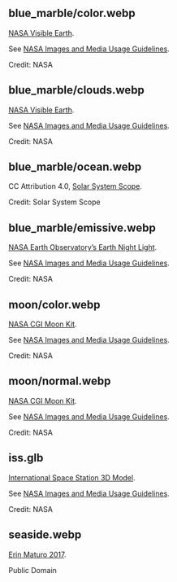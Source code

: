 ## blue_marble/color.webp

[NASA Visible Earth](https://visibleearth.nasa.gov/collection/1484/blue-marble).

See [NASA Images and Media Usage Guidelines](https://www.nasa.gov/nasa-brand-center/images-and-media/).

Credit: NASA

## blue_marble/clouds.webp

[NASA Visible Earth](https://visibleearth.nasa.gov/collection/1484/blue-marble).

See [NASA Images and Media Usage Guidelines](https://www.nasa.gov/nasa-brand-center/images-and-media/).

Credit: NASA

## blue_marble/ocean.webp

CC Attribution 4.0, [Solar System Scope](https://www.solarsystemscope.com/textures/).

Credit: Solar System Scope

## blue_marble/emissive.webp

[NASA Earth Observatory’s Earth Night Light](https://earthobservatory.nasa.gov/features/NightLights).

See [NASA Images and Media Usage Guidelines](https://www.nasa.gov/nasa-brand-center/images-and-media/).

Credit: NASA

## moon/color.webp

[NASA CGI Moon Kit](https://svs.gsfc.nasa.gov/4720/).

See [NASA Images and Media Usage Guidelines](https://www.nasa.gov/nasa-brand-center/images-and-media/).

Credit: NASA

## moon/normal.webp

[NASA CGI Moon Kit](https://svs.gsfc.nasa.gov/4720/).

See [NASA Images and Media Usage Guidelines](https://www.nasa.gov/nasa-brand-center/images-and-media/).

Credit: NASA

## iss.glb

[International Space Station 3D Model](https://science.nasa.gov/resource/international-space-station-3d-model/).

See [NASA Images and Media Usage Guidelines](https://www.nasa.gov/nasa-brand-center/images-and-media/).

Credit: NASA

## seaside.webp

[Erin Maturo 2017](https://commons.wikimedia.org/wiki/File:Erin_Maturo_2017_(Unsplash).jpg).

Public Domain

